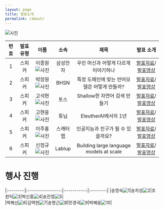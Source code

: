 ```yaml
---
layout: page
title: 발표소개
permalink: /about/
---
```



![사진](pic/a.png)


    

|번호|발표 유형|이름|소속|제목|발표 소개|
|:---:|:-----------------:|:-----------:|:--------:|:--------:|:--------:|
|1|스피커|이종원![사진](pic/jongw.png)|삼성전자|우린 머신과 어떻게 다르게 이야기하나|[발표자료](data/jongwon.pdf)/[발표영상](https://youtu.be/HXIvbnA0SnU)|    
|2|스피커|박장원![사진](pic/pjw.jpg)|BHSN|특정 도메인에 맞는 언어모델은 어떻게 만들까?|[발표자료](data/specific_domain.pdf)/[발표영상](https://youtu.be/N3VDk9pRZuw)|     
|3|스피커|고석현![사진](pic/noha.png)|토스|Shallow한 자연어 검색 만들기|[발표자료](data/go_v3.pdf)/[발표영상](https://youtu.be/yeAY_7cQj5k)|     
|4|스피커|고현웅![사진](pic/gohw.png)|튜닙|EleutherAI에서의 1년|[발표자료](data/kevinko.pdf)/[발표영상]()|       
|5|스피커|이주홍![사진](pic/ljhong.png)|스캐터랩|인공지능과 친구가 될 수 있을까요?|[발표자료](data/scatterlab_v2.pdf)/[발표영상](https://youtu.be/QAzpAImIrMI)|   
|6|스피커|신정규![사진](pic/sinjk.jpg)|Lablup|Building large language models at scale|[발표자료](data/scale.pdf)/[발표영상](https://youtu.be/7uKjECYfYJU)|            


    
# 행사 진행



|:--------:|:-----------------:|:-----------:|:--------:|
|송영숙![1](pic/sys.jpg)|송치성![2](pic/chisung.jpg)|조원익![3](pic/jwani.png)|박신홍![4](pic/sinhongpark.jpg)|송진영![5](pic/jiny.png)|    
|박해선![6](pic/hspark.png)|김택현![7](pic/thk.jpg)|송명근![8](pic/songmk.jpg)|민경국![9](pic/mkk.png)|박혜웅![10](pic/hae.png)|                          








